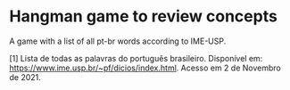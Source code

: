 # Hangman game to review concepts




A game with a list of all pt-br words according to IME-USP.

[1] Lista de todas as palavras do português brasileiro. Disponível em: <https://www.ime.usp.br/~pf/dicios/index.html>. Acesso em 2 de Novembro de 2021.
